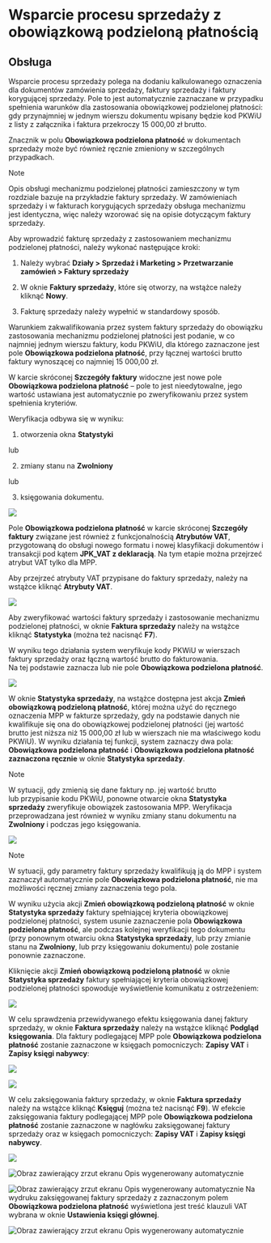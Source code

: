 # Wsparcie procesu sprzedaży z obowiązkową podzieloną płatnością

## Obsługa

Wsparcie procesu sprzedaży polega na dodaniu kalkulowanego oznaczenia
dla dokumentów zamówienia sprzedaży, faktury sprzedaży i faktury
korygującej sprzedaży. Pole to jest automatycznie zaznaczane w przypadku
spełnienia warunków dla zastosowania obowiązkowej podzielonej płatności:
gdy przynajmniej w jednym wierszu dokumentu wpisany będzie kod PKWiU z
listy z załącznika i faktura przekroczy 15 000,00 zł brutto.

Znacznik w polu **Obowiązkowa podzielona płatność** w dokumentach
sprzedaży może być również ręcznie zmieniony w szczególnych przypadkach.

>[!NOTE]
>Opis obsługi mechanizmu podzielonej płatności zamieszczony w
tym rozdziale bazuje na przykładzie faktury sprzedaży. W zamówieniach
sprzedaży i w fakturach korygujących sprzedaży obsługa mechanizmu
jest identyczna, więc należy wzorować się na opisie dotyczącym faktury
sprzedaży.

Aby wprowadzić fakturę sprzedaży z zastosowaniem mechanizmu podzielonej
płatności, należy wykonać następujące kroki:

1.  Należy wybrać **Działy \> Sprzedaż i Marketing \> Przetwarzanie
    zamówień \> Faktury sprzedaży**

2.  W oknie **Faktury sprzedaży**, które się otworzy, na wstążce należy
    kliknąć **Nowy**.

3.  Fakturę sprzedaży należy wypełnić w standardowy sposób.

Warunkiem zakwalifikowania przez system faktury sprzedaży do obowiązku
zastosowania mechanizmu podzielonej płatności jest podanie, w co
najmniej jednym wierszu faktury, kodu PKWiU, dla którego zaznaczone jest
pole **Obowiązkowa podzielona płatność**, przy łącznej wartości brutto
faktury wynoszącej co najmniej 15 000,00 zł.

W karcie skróconej **Szczegóły faktury** widoczne jest nowe pole
**Obowiązkowa podzielona płatność** – pole to jest nieedytowalne, jego
wartość ustawiana jest automatycznie po zweryfikowaniu przez system
spełnienia kryteriów.

Weryfikacja odbywa się w wyniku:

1.  otworzenia okna **Statystyki**

lub

2.  zmiany stanu na **Zwolniony**

lub

3.  księgowania dokumentu.

  ![](media/image519.png)

Pole **Obowiązkowa podzielona płatność** w karcie skróconej **Szczegóły
faktury** związane jest również z funkcjonalnością **Atrybutów VAT**,
przygotowaną do obsługi nowego formatu i nowej klasyfikacji dokumentów i
transakcji pod kątem **JPK\_VAT z deklaracją**. Na tym etapie można
przejrzeć atrybut VAT tylko dla MPP.

Aby przejrzeć atrybuty VAT przypisane do faktury sprzedaży, należy na
wstążce kliknąć **Atrybuty VAT**.

  ![](media/image520.png)

Aby zweryfikować wartości faktury sprzedaży i zastosowanie mechanizmu
podzielonej płatności, w oknie **Faktura sprzedaży** należy na wstążce
kliknąć **Statystyka** (można też nacisnąć **F7**).

W wyniku tego działania system weryfikuje kody PKWiU w wierszach faktury
sprzedaży oraz łączną wartość brutto do fakturowania. Na tej podstawie
zaznacza lub nie pole **Obowiązkowa podzielona płatność**.

  ![](media/image521.png)

W oknie **Statystyka sprzedaży**, na wstążce dostępna jest akcja
**Zmień obowiązkową podzieloną płatność**, której można użyć do
ręcznego oznaczenia MPP w fakturze sprzedaży, gdy na podstawie danych
nie kwalifikuje się ona do obowiązkowej podzielonej płatności (jej
wartość brutto jest niższa niż 15 000,00 zł lub w wierszach nie ma
właściwego kodu PKWiU). W wyniku działania tej funkcji, system
zaznaczy dwa pola: **Obowiązkowa podzielona płatność** i **Obowiązkowa
podzielona płatność zaznaczona ręcznie** w oknie **Statystyka
sprzedaży**.

>[!NOTE]
>W sytuacji, gdy zmienią się dane faktury np. jej wartość
brutto lub przypisanie kodu PKWiU, ponowne otwarcie okna **Statystyka
sprzedaży** zweryfikuje obowiązek zastosowania MPP. Weryfikacja
przeprowadzana jest również w wyniku zmiany stanu dokumentu na
**Zwolniony** i podczas jego księgowania.

  ![](media/image522.png)

>[!NOTE]
>W sytuacji, gdy parametry faktury sprzedaży kwalifikują ją
do MPP i system zaznaczył automatycznie pole **Obowiązkowa podzielona
płatność**, nie ma możliwości ręcznej zmiany zaznaczenia tego pola.

W wyniku użycia akcji **Zmień obowiązkową podzieloną płatność** w
oknie **Statystyka sprzedaży** faktury spełniającej kryteria
obowiązkowej podzielonej płatności, system usunie zaznaczenie pola
**Obowiązkowa podzielona płatność**, ale podczas kolejnej weryfikacji
tego dokumentu (przy ponownym otwarciu okna **Statystyka sprzedaży**,
lub przy zmianie stanu na **Zwolniony**, lub przy księgowaniu
dokumentu) pole zostanie ponownie zaznaczone.

Kliknięcie akcji **Zmień obowiązkową podzieloną płatność** w oknie
**Statystyka sprzedaży** faktury spełniającej kryteria obowiązkowej
podzielonej płatności spowoduje wyświetlenie komunikatu
z ostrzeżeniem:

  ![](media/image523.png)

W celu sprawdzenia przewidywanego efektu księgowania danej faktury
sprzedaży, w oknie **Faktura sprzedaży** należy na wstążce kliknąć
**Podgląd księgowania**. Dla faktury podlegającej MPP pole
**Obowiązkowa podzielona płatność** zostanie zaznaczone w księgach
pomocniczych: **Zapisy VAT** i **Zapisy księgi nabywcy**:

  ![](media/image524.png)

  ![](media/image525.png)

W celu zaksięgowania faktury sprzedaży, w oknie **Faktura sprzedaży**
należy na wstążce kliknąć **Księguj** (można też nacisnąć **F9**). W
efekcie zaksięgowania faktury podlegającej MPP pole **Obowiązkowa
podzielona płatność** zostanie zaznaczone w nagłówku zaksięgowanej
faktury sprzedaży oraz w księgach pomocniczych: **Zapisy VAT** i
**Zapisy księgi nabywcy**.

  ![](media/image526.png)

  ![Obraz zawierający zrzut ekranu Opis wygenerowany automatycznie](media/image527.png)

  ![Obraz zawierający zrzut ekranu Opis wygenerowany automatycznie](media/image528.png)
Na wydruku zaksięgowanej faktury sprzedaży z zaznaczonym polem
**Obowiązkowa podzielona płatność** wyświetlona jest treść klauzuli VAT
wybrana w oknie **Ustawienia księgi głównej**.

  ![Obraz zawierający zrzut ekranu Opis wygenerowany automatycznie](media/image529.png)